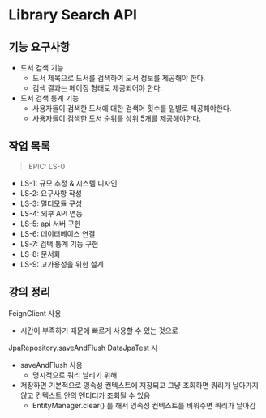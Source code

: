 # Library Search API

## 기능 요구사항

- 도서 검색 기능 
  - 도서 제목으로 도서를 검색하여 도서 정보를 제공해야 한다. 
  - 검색 결과는 페이징 형태로 제공되어야 한다. 
- 도서 검색 통계 기능 
  - 사용자들이 검색한 도서에 대한 검색어 횟수를 일별로 제공해야한다. 
  - 사용자들이 검색한 도서 순위를 상위 5개를 제공해야한다.

## 작업 목록

> EPIC: LS-0

- LS-1: 규모 추정 & 시스템 디자인
- LS-2: 요구사항 작성
- LS-3: 멀티모듈 구성
- LS-4: 외부 API 연동
- LS-5: api 서버 구현
- LS-6: 데이터베이스 연결
- LS-7: 검택 통계 기능 구현
- LS-8: 문서화
- LS-9: 고가용성을 위한 설계

## 강의 정리

FeignClient 사용

- 시간이 부족하기 때문에 빠르게 사용할 수 있는 것으로

JpaRepository.saveAndFlush DataJpaTest 시

- saveAndFlush 사용
  - 명시적으로 쿼리 날리기 위해
- 저장하면 기본적으로 영속성 컨텍스트에 저장되고 그냥 조회하면 쿼리가 날아가지 않고 컨텍스트 안의 엔티티가 조회될 수 있음
  - EntityManager.clear() 를 해서 영속성 컨텍스트를 비워주면 쿼리가 날아감